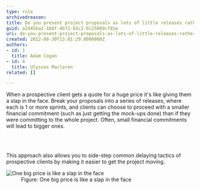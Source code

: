 ```yaml
---
type: rule
archivedreason: 
title: Do you present project proposals as lots of little releases rather than one big price?
guid: a2445ba2-168f-4b72-b5c2-6c25089cf81e
uri: do-you-present-project-proposals-as-lots-of-little-releases-rather-than-one-big-price
created: 2012-08-30T13:01:29.0000000Z
authors:
- id: 1
  title: Adam Cogan
- id: 4
  title: Ulysses Maclaren
related: []

---
```



<p>
                When a prospective client gets a quote for a huge price it's like giving them a slap in the face.
                Break your proposals into a series of releases, where each is&#160;1&#160;or more sprints,&#160;and 
                clients can choose to proceed with a smaller financial commitment (such as just getting the mock-ups 
                done) than if they were committing to the whole project. Often, small financial commitments will 
                lead to bigger ones.
                </p>
<br><excerpt class='endintro'></excerpt><br>
<p>
                    This approach also allows you to side-step common delaying tactics of prospective clients by making it easier to 
                    get the project moving.
                </p>
                <dl class="image">
                <dt><img alt="One big price is like a slap in the face" src="/Management/RulesToSuccessfulSalesAndAccountManagement/PublishingImages/AccountManagement-FaceSlap.jpg" />
                </dt>
                <dd>
                Figure&#58; One big price is like a slap in the face
                </dd>
                </dl>


